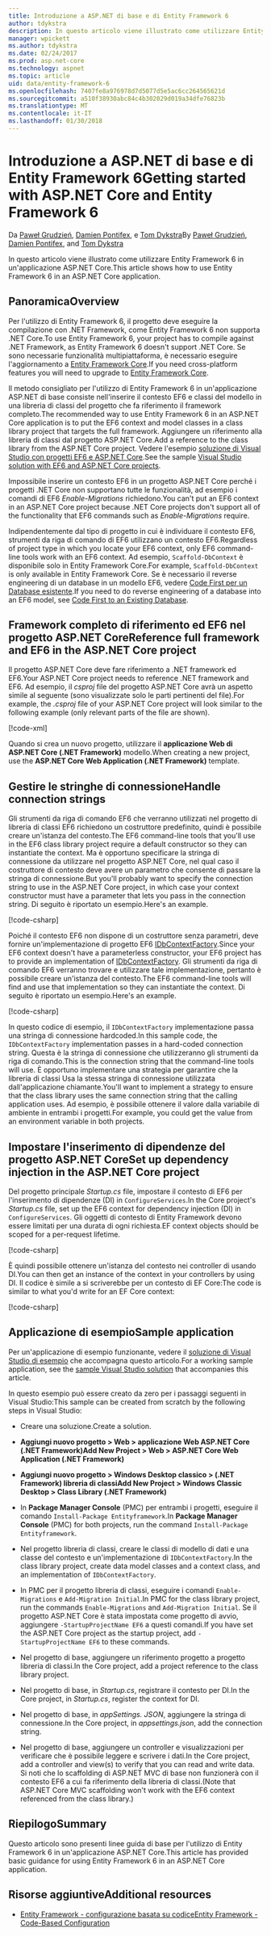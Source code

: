```yaml
---
title: Introduzione a ASP.NET di base e di Entity Framework 6
author: tdykstra
description: In questo articolo viene illustrato come utilizzare Entity Framework 6 in un'applicazione ASP.NET Core.
manager: wpickett
ms.author: tdykstra
ms.date: 02/24/2017
ms.prod: asp.net-core
ms.technology: aspnet
ms.topic: article
uid: data/entity-framework-6
ms.openlocfilehash: 7407fe8a976978d7d5077d5e5ac6cc264565621d
ms.sourcegitcommit: a510f38930abc84c4b302029d019a34dfe76823b
ms.translationtype: MT
ms.contentlocale: it-IT
ms.lasthandoff: 01/30/2018
---
```

# <a name="getting-started-with-aspnet-core-and-entity-framework-6"></a><span data-ttu-id="578d6-103">Introduzione a ASP.NET di base e di Entity Framework 6</span><span class="sxs-lookup"><span data-stu-id="578d6-103">Getting started with ASP.NET Core and Entity Framework 6</span></span>

<span data-ttu-id="578d6-104">Da [Paweł Grudzień](https://github.com/pgrudzien12), [Damien Pontifex](https://github.com/DamienPontifex), e [Tom Dykstra](https://github.com/tdykstra)</span><span class="sxs-lookup"><span data-stu-id="578d6-104">By [Paweł Grudzień](https://github.com/pgrudzien12), [Damien Pontifex](https://github.com/DamienPontifex), and [Tom Dykstra](https://github.com/tdykstra)</span></span>

<span data-ttu-id="578d6-105">In questo articolo viene illustrato come utilizzare Entity Framework 6 in un'applicazione ASP.NET Core.</span><span class="sxs-lookup"><span data-stu-id="578d6-105">This article shows how to use Entity Framework 6 in an ASP.NET Core application.</span></span>

## <a name="overview"></a><span data-ttu-id="578d6-106">Panoramica</span><span class="sxs-lookup"><span data-stu-id="578d6-106">Overview</span></span>

<span data-ttu-id="578d6-107">Per l'utilizzo di Entity Framework 6, il progetto deve eseguire la compilazione con .NET Framework, come Entity Framework 6 non supporta .NET Core.</span><span class="sxs-lookup"><span data-stu-id="578d6-107">To use Entity Framework 6, your project has to compile against .NET Framework, as Entity Framework 6 doesn't support .NET Core.</span></span> <span data-ttu-id="578d6-108">Se sono necessarie funzionalità multipiattaforma, è necessario eseguire l'aggiornamento a [Entity Framework Core](https://docs.microsoft.com/ef/).</span><span class="sxs-lookup"><span data-stu-id="578d6-108">If you need cross-platform features you will need to upgrade to [Entity Framework Core](https://docs.microsoft.com/ef/).</span></span>

<span data-ttu-id="578d6-109">Il metodo consigliato per l'utilizzo di Entity Framework 6 in un'applicazione ASP.NET di base consiste nell'inserire il contesto EF6 e classi del modello in una libreria di classi del progetto che fa riferimento il framework completo.</span><span class="sxs-lookup"><span data-stu-id="578d6-109">The recommended way to use Entity Framework 6 in an ASP.NET Core application is to put the EF6 context and model classes in a class library project that targets the full framework.</span></span> <span data-ttu-id="578d6-110">Aggiungere un riferimento alla libreria di classi dal progetto ASP.NET Core.</span><span class="sxs-lookup"><span data-stu-id="578d6-110">Add a reference to the class library from the ASP.NET Core project.</span></span> <span data-ttu-id="578d6-111">Vedere l'esempio [soluzione di Visual Studio con progetti EF6 e ASP.NET Core](https://github.com/aspnet/Docs/tree/master/aspnetcore/data/entity-framework-6/sample/).</span><span class="sxs-lookup"><span data-stu-id="578d6-111">See the sample [Visual Studio solution with EF6 and ASP.NET Core projects](https://github.com/aspnet/Docs/tree/master/aspnetcore/data/entity-framework-6/sample/).</span></span>

<span data-ttu-id="578d6-112">Impossibile inserire un contesto EF6 in un progetto ASP.NET Core perché i progetti .NET Core non supportano tutte le funzionalità, ad esempio i comandi di EF6 *Enable-Migrations* richiedono.</span><span class="sxs-lookup"><span data-stu-id="578d6-112">You can't put an EF6 context in an ASP.NET Core project because .NET Core projects don't support all of the functionality that EF6 commands such as *Enable-Migrations* require.</span></span>

<span data-ttu-id="578d6-113">Indipendentemente dal tipo di progetto in cui è individuare il contesto EF6, strumenti da riga di comando di EF6 utilizzano un contesto EF6.</span><span class="sxs-lookup"><span data-stu-id="578d6-113">Regardless of project type in which you locate your EF6 context, only EF6 command-line tools work with an EF6 context.</span></span> <span data-ttu-id="578d6-114">Ad esempio, `Scaffold-DbContext` è disponibile solo in Entity Framework Core.</span><span class="sxs-lookup"><span data-stu-id="578d6-114">For example, `Scaffold-DbContext` is only available in Entity Framework Core.</span></span> <span data-ttu-id="578d6-115">Se è necessario il reverse engineering di un database in un modello EF6, vedere [Code First per un Database esistente](https://msdn.microsoft.com/jj200620).</span><span class="sxs-lookup"><span data-stu-id="578d6-115">If you need to do reverse engineering of a database into an EF6 model, see [Code First to an Existing Database](https://msdn.microsoft.com/jj200620).</span></span>

## <a name="reference-full-framework-and-ef6-in-the-aspnet-core-project"></a><span data-ttu-id="578d6-116">Framework completo di riferimento ed EF6 nel progetto ASP.NET Core</span><span class="sxs-lookup"><span data-stu-id="578d6-116">Reference full framework and EF6 in the ASP.NET Core project</span></span>

<span data-ttu-id="578d6-117">Il progetto ASP.NET Core deve fare riferimento a .NET framework ed EF6.</span><span class="sxs-lookup"><span data-stu-id="578d6-117">Your ASP.NET Core project needs to reference .NET framework and EF6.</span></span> <span data-ttu-id="578d6-118">Ad esempio, il *csproj* file del progetto ASP.NET Core avrà un aspetto simile al seguente (sono visualizzate solo le parti pertinenti del file).</span><span class="sxs-lookup"><span data-stu-id="578d6-118">For example, the *.csproj* file of your ASP.NET Core project will look similar to the following example (only relevant parts of the file are shown).</span></span>

[!code-xml[](entity-framework-6/sample/MVCCore/MVCCore.csproj?range=3-9&highlight=2)]

<span data-ttu-id="578d6-119">Quando si crea un nuovo progetto, utilizzare il **applicazione Web di ASP.NET Core (.NET Framework)** modello.</span><span class="sxs-lookup"><span data-stu-id="578d6-119">When creating a new project, use the **ASP.NET Core Web Application (.NET Framework)** template.</span></span>

## <a name="handle-connection-strings"></a><span data-ttu-id="578d6-120">Gestire le stringhe di connessione</span><span class="sxs-lookup"><span data-stu-id="578d6-120">Handle connection strings</span></span>

<span data-ttu-id="578d6-121">Gli strumenti da riga di comando EF6 che verranno utilizzati nel progetto di libreria di classi EF6 richiedono un costruttore predefinito, quindi è possibile creare un'istanza del contesto.</span><span class="sxs-lookup"><span data-stu-id="578d6-121">The EF6 command-line tools that you'll use in the EF6 class library project require a default constructor so they can instantiate the context.</span></span> <span data-ttu-id="578d6-122">Ma è opportuno specificare la stringa di connessione da utilizzare nel progetto ASP.NET Core, nel qual caso il costruttore di contesto deve avere un parametro che consente di passare la stringa di connessione.</span><span class="sxs-lookup"><span data-stu-id="578d6-122">But you'll probably want to specify the connection string to use in the ASP.NET Core project, in which case your context constructor must have a parameter that lets you pass in the connection string.</span></span> <span data-ttu-id="578d6-123">Di seguito è riportato un esempio.</span><span class="sxs-lookup"><span data-stu-id="578d6-123">Here's an example.</span></span>

[!code-csharp[](entity-framework-6/sample/EF6/SchoolContext.cs?name=snippet_Constructor)]

<span data-ttu-id="578d6-124">Poiché il contesto EF6 non dispone di un costruttore senza parametri, deve fornire un'implementazione di progetto EF6 [IDbContextFactory](https://msdn.microsoft.com/library/hh506876).</span><span class="sxs-lookup"><span data-stu-id="578d6-124">Since your EF6 context doesn't have a parameterless constructor, your EF6 project has to provide an implementation of [IDbContextFactory](https://msdn.microsoft.com/library/hh506876).</span></span> <span data-ttu-id="578d6-125">Gli strumenti da riga di comando EF6 verranno trovare e utilizzare tale implementazione, pertanto è possibile creare un'istanza del contesto.</span><span class="sxs-lookup"><span data-stu-id="578d6-125">The EF6 command-line tools will find and use that implementation so they can instantiate the context.</span></span> <span data-ttu-id="578d6-126">Di seguito è riportato un esempio.</span><span class="sxs-lookup"><span data-stu-id="578d6-126">Here's an example.</span></span>

[!code-csharp[](entity-framework-6/sample/EF6/SchoolContextFactory.cs?name=snippet_IDbContextFactory)]

<span data-ttu-id="578d6-127">In questo codice di esempio, il `IDbContextFactory` implementazione passa una stringa di connessione hardcoded.</span><span class="sxs-lookup"><span data-stu-id="578d6-127">In this sample code, the `IDbContextFactory` implementation passes in a hard-coded connection string.</span></span> <span data-ttu-id="578d6-128">Questa è la stringa di connessione che utilizzeranno gli strumenti da riga di comando.</span><span class="sxs-lookup"><span data-stu-id="578d6-128">This is the connection string that the command-line tools will use.</span></span> <span data-ttu-id="578d6-129">È opportuno implementare una strategia per garantire che la libreria di classi Usa la stessa stringa di connessione utilizzata dall'applicazione chiamante.</span><span class="sxs-lookup"><span data-stu-id="578d6-129">You'll want to implement a strategy to ensure that the class library uses the same connection string that the calling application uses.</span></span> <span data-ttu-id="578d6-130">Ad esempio, è possibile ottenere il valore dalla variabile di ambiente in entrambi i progetti.</span><span class="sxs-lookup"><span data-stu-id="578d6-130">For example, you could get the value from an environment variable in both projects.</span></span>

## <a name="set-up-dependency-injection-in-the-aspnet-core-project"></a><span data-ttu-id="578d6-131">Impostare l'inserimento di dipendenze del progetto ASP.NET Core</span><span class="sxs-lookup"><span data-stu-id="578d6-131">Set up dependency injection in the ASP.NET Core project</span></span>

<span data-ttu-id="578d6-132">Del progetto principale *Startup.cs* file, impostare il contesto di EF6 per l'inserimento di dipendenze (DI) in `ConfigureServices`.</span><span class="sxs-lookup"><span data-stu-id="578d6-132">In the Core project's *Startup.cs* file, set up the EF6 context for dependency injection (DI) in `ConfigureServices`.</span></span> <span data-ttu-id="578d6-133">Gli oggetti di contesto di Entity Framework devono essere limitati per una durata di ogni richiesta.</span><span class="sxs-lookup"><span data-stu-id="578d6-133">EF context objects should be scoped for a per-request lifetime.</span></span>

[!code-csharp[](entity-framework-6/sample/MVCCore/Startup.cs?name=snippet_ConfigureServices&highlight=5)]

<span data-ttu-id="578d6-134">È quindi possibile ottenere un'istanza del contesto nei controller di usando DI.</span><span class="sxs-lookup"><span data-stu-id="578d6-134">You can then get an instance of the context in your controllers by using DI.</span></span> <span data-ttu-id="578d6-135">Il codice è simile a si scriverebbe per un contesto di EF Core:</span><span class="sxs-lookup"><span data-stu-id="578d6-135">The code is similar to what you'd write for an EF Core context:</span></span>

[!code-csharp[](entity-framework-6/sample/MVCCore/Controllers/StudentsController.cs?name=snippet_ContextInController)]

## <a name="sample-application"></a><span data-ttu-id="578d6-136">Applicazione di esempio</span><span class="sxs-lookup"><span data-stu-id="578d6-136">Sample application</span></span>

<span data-ttu-id="578d6-137">Per un'applicazione di esempio funzionante, vedere il [soluzione di Visual Studio di esempio](https://github.com/aspnet/Docs/tree/master/aspnetcore/data/entity-framework-6/sample/) che accompagna questo articolo.</span><span class="sxs-lookup"><span data-stu-id="578d6-137">For a working sample application, see the [sample Visual Studio solution](https://github.com/aspnet/Docs/tree/master/aspnetcore/data/entity-framework-6/sample/) that accompanies this article.</span></span>

<span data-ttu-id="578d6-138">In questo esempio può essere creato da zero per i passaggi seguenti in Visual Studio:</span><span class="sxs-lookup"><span data-stu-id="578d6-138">This sample can be created from scratch by the following steps in Visual Studio:</span></span>

* <span data-ttu-id="578d6-139">Creare una soluzione.</span><span class="sxs-lookup"><span data-stu-id="578d6-139">Create a solution.</span></span>

* <span data-ttu-id="578d6-140">**Aggiungi nuovo progetto > Web > applicazione Web ASP.NET Core (.NET Framework)**</span><span class="sxs-lookup"><span data-stu-id="578d6-140">**Add New Project > Web > ASP.NET Core Web Application (.NET Framework)**</span></span>

* <span data-ttu-id="578d6-141">**Aggiungi nuovo progetto > Windows Desktop classico > (.NET Framework) libreria di classi**</span><span class="sxs-lookup"><span data-stu-id="578d6-141">**Add New Project > Windows Classic Desktop > Class Library (.NET Framework)**</span></span>

* <span data-ttu-id="578d6-142">In **Package Manager Console** (PMC) per entrambi i progetti, eseguire il comando `Install-Package Entityframework`.</span><span class="sxs-lookup"><span data-stu-id="578d6-142">In **Package Manager Console** (PMC) for both projects, run the command `Install-Package Entityframework`.</span></span>

* <span data-ttu-id="578d6-143">Nel progetto libreria di classi, creare le classi di modello di dati e una classe del contesto e un'implementazione di `IDbContextFactory`.</span><span class="sxs-lookup"><span data-stu-id="578d6-143">In the class library project, create data model classes and a context class, and an implementation of `IDbContextFactory`.</span></span>

* <span data-ttu-id="578d6-144">In PMC per il progetto libreria di classi, eseguire i comandi `Enable-Migrations` e `Add-Migration Initial`.</span><span class="sxs-lookup"><span data-stu-id="578d6-144">In PMC for the class library project, run the commands `Enable-Migrations` and `Add-Migration Initial`.</span></span> <span data-ttu-id="578d6-145">Se il progetto ASP.NET Core è stata impostata come progetto di avvio, aggiungere `-StartupProjectName EF6` a questi comandi.</span><span class="sxs-lookup"><span data-stu-id="578d6-145">If you have set the ASP.NET Core project as the startup project, add `-StartupProjectName EF6` to these commands.</span></span>

* <span data-ttu-id="578d6-146">Nel progetto di base, aggiungere un riferimento progetto a progetto libreria di classi.</span><span class="sxs-lookup"><span data-stu-id="578d6-146">In the Core project, add a project reference to the class library project.</span></span>

* <span data-ttu-id="578d6-147">Nel progetto di base, in *Startup.cs*, registrare il contesto per DI.</span><span class="sxs-lookup"><span data-stu-id="578d6-147">In the Core project, in *Startup.cs*, register the context for DI.</span></span>

* <span data-ttu-id="578d6-148">Nel progetto di base, in *appSettings. JSON*, aggiungere la stringa di connessione.</span><span class="sxs-lookup"><span data-stu-id="578d6-148">In the Core project, in *appsettings.json*, add the connection string.</span></span>

* <span data-ttu-id="578d6-149">Nel progetto di base, aggiungere un controller e visualizzazioni per verificare che è possibile leggere e scrivere i dati.</span><span class="sxs-lookup"><span data-stu-id="578d6-149">In the Core project, add a controller and view(s) to verify that you can read and write data.</span></span> <span data-ttu-id="578d6-150">Si noti che lo scaffolding di ASP.NET MVC di base non funzionerà con il contesto EF6 a cui fa riferimento della libreria di classi.</span><span class="sxs-lookup"><span data-stu-id="578d6-150">(Note that ASP.NET Core MVC scaffolding won't work with the EF6 context referenced from the class library.)</span></span>

## <a name="summary"></a><span data-ttu-id="578d6-151">Riepilogo</span><span class="sxs-lookup"><span data-stu-id="578d6-151">Summary</span></span>

<span data-ttu-id="578d6-152">Questo articolo sono presenti linee guida di base per l'utilizzo di Entity Framework 6 in un'applicazione ASP.NET Core.</span><span class="sxs-lookup"><span data-stu-id="578d6-152">This article has provided basic guidance for using Entity Framework 6 in an ASP.NET Core application.</span></span>

## <a name="additional-resources"></a><span data-ttu-id="578d6-153">Risorse aggiuntive</span><span class="sxs-lookup"><span data-stu-id="578d6-153">Additional resources</span></span>

* [<span data-ttu-id="578d6-154">Entity Framework - configurazione basata su codice</span><span class="sxs-lookup"><span data-stu-id="578d6-154">Entity Framework - Code-Based Configuration</span></span>](https://msdn.microsoft.com/data/jj680699.aspx)
